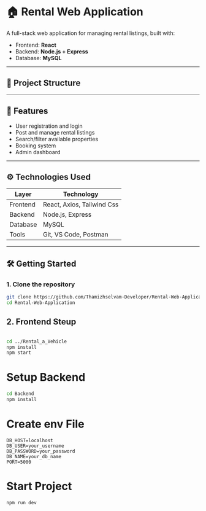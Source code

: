 # 🏠 Rental Web Application

A full-stack web application for managing rental listings, built with:

- Frontend: **React**
- Backend: **Node.js + Express**
- Database: **MySQL**

---

## 📁 Project Structure


---

## 🚀 Features

- User registration and login
- Post and manage rental listings
- Search/filter available properties
- Booking system 
- Admin dashboard 

---

## ⚙️ Technologies Used

| Layer       | Technology       |
|-------------|------------------|
| Frontend    | React, Axios, Tailwind Css|
| Backend     | Node.js, Express |
| Database    | MySQL            |
| Tools       | Git, VS Code, Postman |

---

## 🛠️ Getting Started

### 1. Clone the repository

```bash
git clone https://github.com/Thamizhselvam-Developer/Rental-Web-Application.git
cd Rental-Web-Application
```

## 2. Frontend Steup

```bash

cd ../Rental_a_Vehicle
npm install
npm start

```

# Setup Backend
```bash
cd Backend
npm install
```

# Create  env File
```env
DB_HOST=localhost
DB_USER=your_username
DB_PASSWORD=your_password
DB_NAME=your_db_name
PORT=5000
```
# Start Project
```bash
npm run dev
```
